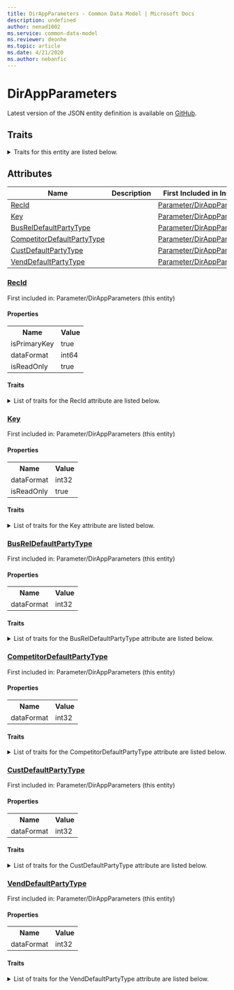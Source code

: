 ```yaml
---
title: DirAppParameters - Common Data Model | Microsoft Docs
description: undefined
author: nenad1002
ms.service: common-data-model
ms.reviewer: deonhe
ms.topic: article
ms.date: 4/21/2020
ms.author: nebanfic
---
```


# DirAppParameters

  
 Latest version of the JSON entity definition is available on <a href="https://github.com/Microsoft/CDM/tree/master/schemaDocuments/core/operationsCommon/Tables/Common/GAB/Parameter/DirAppParameters.cdm.json" target="_blank">GitHub</a>.  

## Traits

<details>
<summary>Traits for this entity are listed below.  
</summary>

**is.identifiedBy**  
  names a specifc identity attribute to use with an entity  <table><tr><th>Parameter</th><th>Value</th><th>Data type</th><th>Explanation</th></tr><tr><td>attribute</td><td>[DirAppParameters/(resolvedAttributes)/RecId](#RecId)</td><td>attribute</td><td></td></tr></table>

**is.CDM.entityVersion**  
  <table><tr><th>Parameter</th><th>Value</th><th>Data type</th><th>Explanation</th></tr><tr><td>versionNumber</td><td>"1.0.0"</td><td>string</td><td>semantic version number of the entity</td></tr></table>

**is.application.releaseVersion**  
  <table><tr><th>Parameter</th><th>Value</th><th>Data type</th><th>Explanation</th></tr><tr><td>releaseVersion</td><td>"10.0.13.0"</td><td>string</td><td>semantic version number of the application introducing this entity</td></tr></table>

</details>

## Attributes

|Name|Description|First Included in Instance|
|---|---|---|
|[RecId](#RecId)||<a href="DirAppParameters.md" target="_blank">Parameter/DirAppParameters</a>|
|[Key](#Key)||<a href="DirAppParameters.md" target="_blank">Parameter/DirAppParameters</a>|
|[BusRelDefaultPartyType](#BusRelDefaultPartyType)||<a href="DirAppParameters.md" target="_blank">Parameter/DirAppParameters</a>|
|[CompetitorDefaultPartyType](#CompetitorDefaultPartyType)||<a href="DirAppParameters.md" target="_blank">Parameter/DirAppParameters</a>|
|[CustDefaultPartyType](#CustDefaultPartyType)||<a href="DirAppParameters.md" target="_blank">Parameter/DirAppParameters</a>|
|[VendDefaultPartyType](#VendDefaultPartyType)||<a href="DirAppParameters.md" target="_blank">Parameter/DirAppParameters</a>|

### <a href=#RecId name="RecId">RecId</a>

First included in: Parameter/DirAppParameters (this entity)  

#### Properties

<table><tr><th>Name</th><th>Value</th></tr><tr><td>isPrimaryKey</td><td>true</td></tr><tr><td>dataFormat</td><td>int64</td></tr><tr><td>isReadOnly</td><td>true</td></tr></table>

#### Traits

<details>
<summary>List of traits for the RecId attribute are listed below.</summary>

**is.dataFormat.integer**  
**is.dataFormat.big**  
**is.identifiedBy**  
names a specifc identity attribute to use with an entity  <table><tr><th>Parameter</th><th>Value</th><th>Data type</th><th>Explanation</th></tr><tr><td>attribute</td><td>[DirAppParameters/(resolvedAttributes)/RecId](#RecId)</td><td>attribute</td><td></td></tr></table>

**is.readOnly**  
**is.dataFormat.integer**  
**is.dataFormat.big**  
</details>

### <a href=#Key name="Key">Key</a>

First included in: Parameter/DirAppParameters (this entity)  

#### Properties

<table><tr><th>Name</th><th>Value</th></tr><tr><td>dataFormat</td><td>int32</td></tr><tr><td>isReadOnly</td><td>true</td></tr></table>

#### Traits

<details>
<summary>List of traits for the Key attribute are listed below.</summary>

**is.dataFormat.integer**  
**is.readOnly**  
**is.dataFormat.integer**  
</details>

### <a href=#BusRelDefaultPartyType name="BusRelDefaultPartyType">BusRelDefaultPartyType</a>

First included in: Parameter/DirAppParameters (this entity)  

#### Properties

<table><tr><th>Name</th><th>Value</th></tr><tr><td>dataFormat</td><td>int32</td></tr></table>

#### Traits

<details>
<summary>List of traits for the BusRelDefaultPartyType attribute are listed below.</summary>

**is.dataFormat.integer**  
**is.dataFormat.integer**  
</details>

### <a href=#CompetitorDefaultPartyType name="CompetitorDefaultPartyType">CompetitorDefaultPartyType</a>

First included in: Parameter/DirAppParameters (this entity)  

#### Properties

<table><tr><th>Name</th><th>Value</th></tr><tr><td>dataFormat</td><td>int32</td></tr></table>

#### Traits

<details>
<summary>List of traits for the CompetitorDefaultPartyType attribute are listed below.</summary>

**is.dataFormat.integer**  
**is.dataFormat.integer**  
</details>

### <a href=#CustDefaultPartyType name="CustDefaultPartyType">CustDefaultPartyType</a>

First included in: Parameter/DirAppParameters (this entity)  

#### Properties

<table><tr><th>Name</th><th>Value</th></tr><tr><td>dataFormat</td><td>int32</td></tr></table>

#### Traits

<details>
<summary>List of traits for the CustDefaultPartyType attribute are listed below.</summary>

**is.dataFormat.integer**  
**is.dataFormat.integer**  
</details>

### <a href=#VendDefaultPartyType name="VendDefaultPartyType">VendDefaultPartyType</a>

First included in: Parameter/DirAppParameters (this entity)  

#### Properties

<table><tr><th>Name</th><th>Value</th></tr><tr><td>dataFormat</td><td>int32</td></tr></table>

#### Traits

<details>
<summary>List of traits for the VendDefaultPartyType attribute are listed below.</summary>

**is.dataFormat.integer**  
**is.dataFormat.integer**  
</details>
